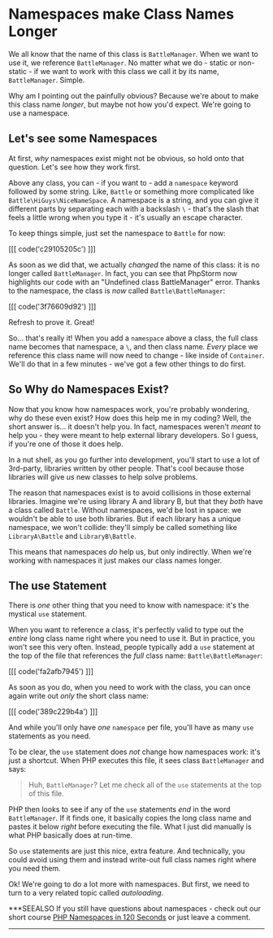 # Namespaces make Class Names Longer

We all know that the name of this class is `BattleManager`. When we want to use it,
we reference `BattleManager`. No matter what we do - static or non-static - if we want
to work with this class we call it by its name, `BattleManager`. Simple.

Why am I pointing out the painfully obvious? Because we're about to make this class
name *longer*, but maybe not how you'd expect. We're going to use a namespace.

## Let's see some Namespaces

At first, *why* namespaces exist might not be obvious, so hold onto that question.
Let's see how they work first.

Above any class, you can - if you want to - add a `namespace` keyword followed by
some string. Like, `Battle` or something more complicated like `Battle\HiGuys\NiceNameSpace`.
A namespace is a string, and you can give it different parts by separating each with
a backslash `\` - that's the slash that feels a little wrong when you type it - it's usually
an escape character.

To keep things simple, just set the namespace to `Battle` for now:

[[[ code('c29105205c') ]]]

As soon as we did that, we actually *changed* the name of this class: it is no longer
called `BattleManager`. In fact, you can see that PhpStorm now highlights our code with
an "Undefined class BattleManager" error. Thanks to the namespace, the class is
*now* called `Battle\BattleManager`:

[[[ code('3f76609d92') ]]]

Refresh to prove it. Great!

So... that's really it! When you add a `namespace` above a class, the full class
name becomes that namespace, a `\`, and then class name. *Every* place we reference
this class name will now need to change - like inside of `Container`. We'll do that
in a few minutes - we've got a few other things to do first.

## So Why do Namespaces Exist?

Now that you know how namespaces work, you're probably wondering, why do these even
exist? How does this help me in my coding? Well, the short answer is... it doesn't
help you. In fact, namespaces weren't *meant* to help you - they were meant to help
external library developers. So I guess, if you're one of those it does help.

In a nut shell, as you go further into development, you'll start to use a lot of
3rd-party, libraries written by other people. That's cool because those libraries
will give *us* new classes to help solve problems.

The reason that namespaces exist is to avoid collisions in those external libraries.
Imagine we're using library A and library B, but that they *both* have a class called
`Battle`. Without namespaces, we'd be lost in space: we wouldn't be able to use
both libraries. But if each library has a unique namespace, we won't collide: they'll
simply be called something like `LibraryA\Battle` and `LibraryB\Battle`.

This means that namespaces *do* help us, but only indirectly. When we're working with
namespaces it just makes our class names longer.

## The use Statement

There is *one* other thing that you need to know with namespace: it's the
mystical `use` statement.

When you want to reference a class, it's perfectly valid to type out the *entire*
long class name right where you need to use it. But in practice, you won't see this
very often. Instead, people typically add a `use` statement at the top of the file
that references the *full* class name: `Battle\BattleManager`:

[[[ code('fa2afb7945') ]]]

As soon as you do, when you need to work with the class, you can once again write
out *only* the short class name:

[[[ code('389c229b4a') ]]]

And while you'll only have *one* `namespace` per file, you'll have as many `use` statements
as you need.

To be clear, the `use` statement does *not* change how namespaces work: it's just
a shortcut. When PHP executes this file, it sees class `BattleManager` and says:

> Huh, `BattleManager`? Let me check all of the `use` statements at the top of this file.

PHP then looks to see if any of the `use` statements *end* in the word `BattleManager`.
If it finds one, it basically copies the long class name and pastes it below
*right* before executing the file. What I just did manually is what PHP basically
does at run-time.

So `use` statements are just this nice, extra feature. And technically, you could
avoid using them and instead write-out full class names right where you need
them.

Ok! We're going to do a lot more with namespaces. But first, we need to turn to
a very related topic called *autoloading*.

***SEEALSO
If you still have questions about namespaces - check out our short course
[PHP Namespaces in 120 Seconds][namespaces] or just leave a comment.
***


[namespaces]: https://knpuniversity.com/screencast/php-namespaces-in-120-seconds
